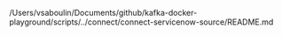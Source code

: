 /Users/vsaboulin/Documents/github/kafka-docker-playground/scripts/../connect/connect-servicenow-source/README.md